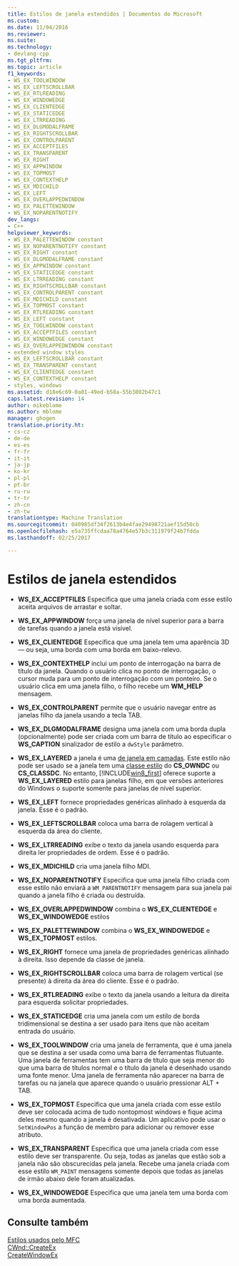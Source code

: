```yaml
---
title: Estilos de janela estendidos | Documentos do Microsoft
ms.custom: 
ms.date: 11/04/2016
ms.reviewer: 
ms.suite: 
ms.technology:
- devlang-cpp
ms.tgt_pltfrm: 
ms.topic: article
f1_keywords:
- WS_EX_TOOLWINDOW
- WS_EX_LEFTSCROLLBAR
- WS_EX_RTLREADING
- WS_EX_WINDOWEDGE
- WS_EX_CLIENTEDGE
- WS_EX_STATICEDGE
- WS_EX_LTRREADING
- WS_EX_DLGMODALFRAME
- WS_EX_RIGHTSCROLLBAR
- WS_EX_CONTROLPARENT
- WS_EX_ACCEPTFILES
- WS_EX_TRANSPARENT
- WS_EX_RIGHT
- WS_EX_APPWINDOW
- WS_EX_TOPMOST
- WS_EX_CONTEXTHELP
- WS_EX_MDICHILD
- WS_EX_LEFT
- WS_EX_OVERLAPPEDWINDOW
- WS_EX_PALETTEWINDOW
- WS_EX_NOPARENTNOTIFY
dev_langs:
- C++
helpviewer_keywords:
- WS_EX_PALETTEWINDOW constant
- WS_EX_NOPARENTNOTIFY constant
- WS_EX_RIGHT constant
- WS_EX_DLGMODALFRAME constant
- WS_EX_APPWINDOW constant
- WS_EX_STATICEDGE constant
- WS_EX_LTRREADING constant
- WS_EX_RIGHTSCROLLBAR constant
- WS_EX_CONTROLPARENT constant
- WS_EX_MDICHILD constant
- WS_EX_TOPMOST constant
- WS_EX_RTLREADING constant
- WS_EX_LEFT constant
- WS_EX_TOOLWINDOW constant
- WS_EX_ACCEPTFILES constant
- WS_EX_WINDOWEDGE constant
- WS_EX_OVERLAPPEDWINDOW constant
- extended window styles
- WS_EX_LEFTSCROLLBAR constant
- WS_EX_TRANSPARENT constant
- WS_EX_CLIENTEDGE constant
- WS_EX_CONTEXTHELP constant
- styles, windows
ms.assetid: d18e6c69-0a01-49ed-b58a-55b3802b47c1
caps.latest.revision: 14
author: mikeblome
ms.author: mblome
manager: ghogen
translation.priority.ht:
- cs-cz
- de-de
- es-es
- fr-fr
- it-it
- ja-jp
- ko-kr
- pl-pl
- pt-br
- ru-ru
- tr-tr
- zh-cn
- zh-tw
translationtype: Machine Translation
ms.sourcegitcommit: 040985df34f2613b4e4fae29498721aef15d50cb
ms.openlocfilehash: e5a735ffcdaa78a4764e57b3c311979f24b7fdda
ms.lasthandoff: 02/25/2017

---
```

# <a name="extended-window-styles"></a>Estilos de janela estendidos
-   **WS_EX_ACCEPTFILES** Especifica que uma janela criada com esse estilo aceita arquivos de arrastar e soltar.  
  
-   **WS_EX_APPWINDOW** força uma janela de nível superior para a barra de tarefas quando a janela está visível.  
  
-   **WS_EX_CLIENTEDGE** Especifica que uma janela tem uma aparência 3D — ou seja, uma borda com uma borda em baixo-relevo.  
  
-   **WS_EX_CONTEXTHELP** inclui um ponto de interrogação na barra de título da janela. Quando o usuário clica no ponto de interrogação, o cursor muda para um ponto de interrogação com um ponteiro. Se o usuário clica em uma janela filho, o filho recebe um **WM_HELP** mensagem.  
  
-   **WS_EX_CONTROLPARENT** permite que o usuário navegar entre as janelas filho da janela usando a tecla TAB.  
  
-   **WS_EX_DLGMODALFRAME** designa uma janela com uma borda dupla (opcionalmente) pode ser criada com um barra de título ao especificar o **WS_CAPTION** sinalizador de estilo a `dwStyle` parâmetro.  
  
-   **WS_EX_LAYERED** a janela é uma [de janela em camadas](http://msdn.microsoft.com/library/ms632599.aspx#layered). Este estilo não pode ser usado se a janela tem uma [classe estilo](http://msdn.microsoft.com/library/ms633574.aspx#class_styles) do **CS_OWNDC** ou **CS_CLASSDC**. No entanto, [!INCLUDE[win8_first](../../mfc/reference/includes/win8_first_md.md)] oferece suporte a **WS_EX_LAYERED** estilo para janelas filho, em que versões anteriores do Windows o suporte somente para janelas de nível superior.  
  
-   **WS_EX_LEFT** fornece propriedades genéricas alinhado à esquerda da janela. Esse é o padrão.  
  
-   **WS_EX_LEFTSCROLLBAR** coloca uma barra de rolagem vertical à esquerda da área do cliente.  
  
-   **WS_EX_LTRREADING** exibe o texto da janela usando esquerda para direita ler propriedades de ordem. Esse é o padrão.  
  
-   **WS_EX_MDICHILD** cria uma janela filho MDI.  
  
-   **WS_EX_NOPARENTNOTIFY** Especifica que uma janela filho criada com esse estilo não enviará a `WM_PARENTNOTIFY` mensagem para sua janela pai quando a janela filho é criada ou destruída.  
  
-   **WS_EX_OVERLAPPEDWINDOW** combina o **WS_EX_CLIENTEDGE** e **WS_EX_WINDOWEDGE** estilos  
  
-   **WS_EX_PALETTEWINDOW** combina o **WS_EX_WINDOWEDGE** e **WS_EX_TOPMOST** estilos.  
  
-   **WS_EX_RIGHT** fornece uma janela de propriedades genéricas alinhado à direita. Isso depende da classe de janela.  
  
-   **WS_EX_RIGHTSCROLLBAR** coloca uma barra de rolagem vertical (se presente) à direita da área do cliente. Esse é o padrão.  
  
-   **WS_EX_RTLREADING** exibe o texto da janela usando a leitura da direita para esquerda solicitar propriedades.  
  
-   **WS_EX_STATICEDGE** cria uma janela com um estilo de borda tridimensional se destina a ser usado para itens que não aceitam entrada do usuário.  
  
-   **WS_EX_TOOLWINDOW** cria uma janela de ferramenta, que é uma janela que se destina a ser usada como uma barra de ferramentas flutuante. Uma janela de ferramentas tem uma barra de título que seja menor do que uma barra de títulos normal e o título da janela é desenhado usando uma fonte menor. Uma janela de ferramenta não aparecer na barra de tarefas ou na janela que aparece quando o usuário pressionar ALT + TAB.  
  
-   **WS_EX_TOPMOST** Especifica que uma janela criada com esse estilo deve ser colocada acima de tudo nontopmost windows e fique acima deles mesmo quando a janela é desativada. Um aplicativo pode usar o `SetWindowPos` a função de membro para adicionar ou remover esse atributo.  
  
-   **WS_EX_TRANSPARENT** Especifica que uma janela criada com esse estilo deve ser transparente. Ou seja, todas as janelas que estão sob a janela não são obscurecidas pela janela. Recebe uma janela criada com esse estilo `WM_PAINT` mensagens somente depois que todas as janelas de irmão abaixo dele foram atualizadas.  
  
-   **WS_EX_WINDOWEDGE** Especifica que uma janela tem uma borda com uma borda aumentada.  
  
## <a name="see-also"></a>Consulte também  
 [Estilos usados pelo MFC](../../mfc/reference/styles-used-by-mfc.md)   
 [CWnd::CreateEx](../../mfc/reference/cwnd-class.md#createex)   
 [CreateWindowEx](http://msdn.microsoft.com/library/windows/desktop/ms632680)


